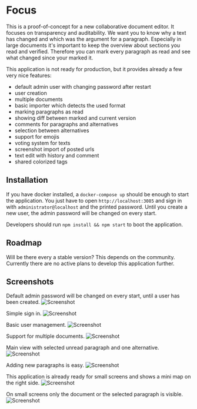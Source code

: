 # Focus
This is a proof-of-concept for a new collaborative document editor. It focuses
on transparency and auditability. We want you to know why a text has changed and
which was the argument for a paragraph. Especially in large documents it's
important to keep the overview about sections you read and verified. Therefore
you can mark every paragraph as read and see what changed since your marked it.

This application is not ready for production, but it provides already a few very
nice features:

- default admin user with changing password after restart
- user creation
- multiple documents
- basic importer which detects the used format
- marking paragraphs as read
- showing diff between marked and current version
- comments for paragraphs and alternatives
- selection between alternatives
- support for emojis
- voting system for texts
- screenshot import of posted urls
- text edit with history and comment
- shared colorized tags

## Installation
If you have docker installed, a `docker-compose up` should be enough to start
the application. You just have to open `http://localhost:3085` and sign in with
`administrator@localhost` and the printed password. Until you create a new user,
the admin password will be changed on every start.

Developers should run `npm install && npm start` to boot the application.

## Roadmap
Will be there every a stable version? This depends on the community. Currently
there are no active plans to develop this application further.

## Screenshots
Default admin password will be changed on every start, until a user has been created.
![Screenshot ](https://github.com/sualko/focus/raw/main/docs/console-start.png)

Simple sign in.
![Screenshot ](https://github.com/sualko/focus/raw/main/docs/screenshot-signin.png)

Basic user management.
![Screenshot ](https://github.com/sualko/focus/raw/main/docs/screenshot-users.png)

Support for multiple documents.
![Screenshot ](https://github.com/sualko/focus/raw/main/docs/screenshot-documents.png)

Main view with selected unread paragraph and one alternative.
![Screenshot ](https://github.com/sualko/focus/raw/main/docs/screenshot-selected.png)

Adding new paragraphs is easy.
![Screenshot ](https://github.com/sualko/focus/raw/main/docs/screenshot-new-paragraph.png)

This application is already ready for small screens and shows a mini map on the right side.
![Screenshot ](https://github.com/sualko/focus/raw/main/docs/screenshot-mobile-document.png)

On small screens only the document or the selected paragraph is visible.
![Screenshot ](https://github.com/sualko/focus/raw/main/docs/screenshot-mobile-paragraph.png)